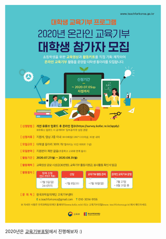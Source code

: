 ![img/Education_Ministration_2020.jpeg](img/Education_Ministration_2020.jpeg)

2020년은 [교육기부포털](https://www.teachforkorea.go.kr/community/neo_notice/)에서 진행해보자 :)